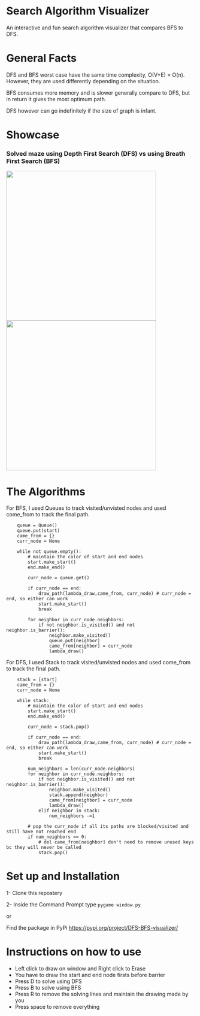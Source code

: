 # Search Algorithm Visualizer
An interactive and fun search algorithm visualizer that compares BFS to DFS. 

# General Facts
DFS and BFS worst case have the same time complexity, O(V+E) = O(n). However, they are used differently depending on the situation.

BFS consumes more memory and is slower generally compare to DFS, but in return it gives the most optimum path.

DFS however can go indefinitely if the size of graph is infant. 

# Showcase

### Solved maze using Depth First Search (DFS) vs using Breath First Search (BFS)
<img src='https://user-images.githubusercontent.com/53714581/122844973-bbc1c180-d2d0-11eb-8e15-24452308a676.JPG' width=400/> <img src='https://user-images.githubusercontent.com/53714581/122844976-bbc1c180-d2d0-11eb-8e06-8725c51a861f.JPG' width=400/>

<!-- ### Using Breath First Search BFS -->
<!-- ![3](https://user-images.githubusercontent.com/53714581/122844976-bbc1c180-d2d0-11eb-8e06-8725c51a861f.JPG) -->

# The Algorithms

For BFS, I used Queues to track visited/unvisted nodes and used come_from to track the final path. 
```
    queue = Queue()
    queue.put(start)
    came_from = {} 
    curr_node = None
    
    while not queue.empty():
        # maintain the color of start and end nodes
        start.make_start()
        end.make_end()
        
        curr_node = queue.get()
    
        if curr_node == end:
            draw_path(lambda_draw,came_from, curr_node) # curr_node = end, so either can work
            start.make_start()
            break
        
        for neighbor in curr_node.neighbors:
            if not neighbor.is_visited() and not neighbor.is_barrier():
                neighbor.make_visited()
                queue.put(neighbor)
                came_from[neighbor] = curr_node
                lambda_draw()
```

For DFS, I used Stack to track visited/unvisted nodes and used come_from to track the final path. 
```
    stack = [start]
    came_from = {} 
    curr_node = None
    
    while stack:
        # maintain the color of start and end nodes
        start.make_start()
        end.make_end()

        curr_node = stack.pop()
        
        if curr_node == end:
            draw_path(lambda_draw,came_from, curr_node) # curr_node = end, so either can work
            start.make_start()
            break
        
        num_neighbors = len(curr_node.neighbors)
        for neighbor in curr_node.neighbors:
            if not neighbor.is_visited() and not neighbor.is_barrier():
                neighbor.make_visited()
                stack.append(neighbor)
                came_from[neighbor] = curr_node
                lambda_draw()
            elif neighbor in stack:
                num_neighbors -=1
        
        # pop the curr_node if all its paths are blocked/visited and still have not reached end
        if num_neighbors == 0:
            # del came_from[neighbor] don't need to remove unused keys bc they will never be called
            stack.pop()
```

# Set up and Installation

1- Clone this repostery

2- Inside the Command Prompt type ```pygame window.py```

or

Find the package in PyPi https://pypi.org/project/DFS-BFS-visualizer/


# Instructions on how to use
- Left click to draw on window and Right click to Erase 
- You have to draw the start and end node firsts before barrier
- Press D to solve using DFS
- Press B to solve using BFS
- Press R to remove the solving lines and maintain the drawing made by you
- Press space to remove everything
